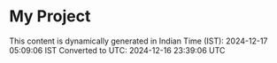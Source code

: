 # My Project

This content is dynamically generated in Indian Time (IST): 2024-12-17 05:09:06 IST
Converted to UTC: 2024-12-16 23:39:06 UTC
